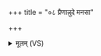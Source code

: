 +++
title = "०८ प्रैणान्नुदे मनसा"

+++
<details><summary>मूलम् (VS)</summary>

प्रैणा॑न्नुदे॒ मन॑सा॒ प्र चि॒त्तेनो॒त ब्रह्म॑णा। प्रैणा॑न्वृ॒क्षस्य॒ शाख॑याश्व॒त्थस्य॑ नुदामहे ॥
</details>